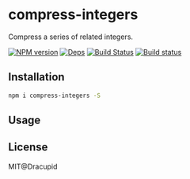 compress-integers
======
Compress a series of related integers.

[![NPM version](https://badge.fury.io/js/compress-integers.svg)](https://www.npmjs.com/package/compress-integers)
[![Deps](https://david-dm.org/dracupid/compress-integers.svg?style=flat)](https://david-dm.org/dracupid/compress-integers)
[![Build Status](https://travis-ci.org/dracupid/compress-integers.svg)](https://travis-ci.org/dracupid/compress-integers)
[![Build status](https://ci.appveyor.com/api/projects/status/github/dracupid/compress-integers?svg=true)](https://ci.appveyor.com/project/dracupid/compress-integers)

## Installation
```bash
npm i compress-integers -S
```

## Usage

## License
MIT@Dracupid
